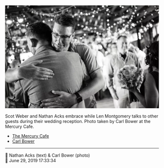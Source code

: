 ![Scot Weber and Nathan Acks embrace](assets/2019-06-29-set-3-the-reception-08.webp)

Scot Weber and Nathan Acks embrace while Len Montgomery talks to other guests during their wedding reception. Photo taken by Carl Bower at the Mercury Cafe.

* [The Mercury Cafe](http://mercurycafe.com)
* [Carl Bower](https://carlbowerphotos.com)

- - - -

<span aria-hidden="true">👥</span> Nathan Acks (text) & Carl Bower (photo)  
<span aria-hidden="true">📅</span> June 29, 2019 17:33:34
